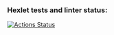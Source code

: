 ### Hexlet tests and linter status:
[![Actions Status](https://github.com/SofiaPechkur/frontend-project-12/actions/workflows/hexlet-check.yml/badge.svg)](https://github.com/SofiaPechkur/frontend-project-12/actions)